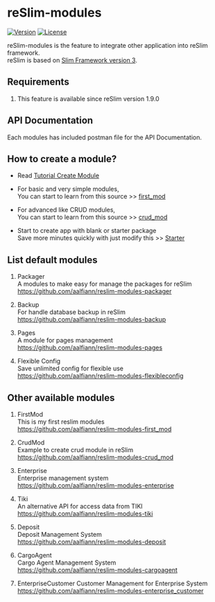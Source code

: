 reSlim-modules
=======
[![Version](https://img.shields.io/badge/reSlim-1.9.0-green.svg)](https://github.com/aalfiann/reSlim)
[![License](https://img.shields.io/badge/license-MIT-blue.svg)](https://github.com/aalfiann/reSlim/blob/master/license.md)

reSlim-modules is the feature to integrate other application into reSlim framework.  
reSlim is based on [Slim Framework version 3](http://www.slimframework.com/).  

Requirements
---------------

1. This feature is available since reSlim version 1.9.0

API Documentation
---
Each modules has included postman file for the API Documentation.


How to create a module?
-----------------

* Read [Tutorial Create Module](https://github.com/aalfiann/reSlim/wiki/Tutorial-Create-Module)

* For basic and very simple modules,  
    You can start to learn from this source >> [first_mod](https://github.com/aalfiann/reSlim-modules-first_mod)

* For advanced like CRUD modules,  
    You can start to learn from this source >> [crud_mod](https://github.com/aalfiann/reSlim-modules-crud_mod)

* Start to create app with blank or starter package  
    Save more minutes quickly with just modify this >> [Starter](https://github.com/aalfiann/reSlim-modules-starter) 


List default modules
-----------------
1. Packager  
    A modules to make easy for manage the packages for reSlim  
    https://github.com/aalfiann/reslim-modules-packager

2. Backup  
    For handle database backup in reSlim  
    https://github.com/aalfiann/reslim-modules-backup

3. Pages  
    A module for pages management  
    https://github.com/aalfiann/reslim-modules-pages

4. Flexible Config  
    Save unlimited config for flexible use  
    https://github.com/aalfiann/reslim-modules-flexibleconfig


Other available modules
-----------------
1. FirstMod  
    This is my first reslim modules  
    https://github.com/aalfiann/reslim-modules-first_mod

2. CrudMod  
    Example to create crud module in reSlim  
    https://github.com/aalfiann/reslim-modules-crud_mod

3. Enterprise  
    Enterprise management system  
    https://github.com/aalfiann/reslim-modules-enterprise

4. Tiki  
    An alternative API for access data from TIKI  
    https://github.com/aalfiann/reslim-modules-tiki

5. Deposit  
    Deposit Management System  
    https://github.com/aalfiann/reslim-modules-deposit

6. CargoAgent  
    Cargo Agent Management System  
    https://github.com/aalfiann/reslim-modules-cargoagent

7. EnterpriseCustomer
    Customer Management for Enterprise System
    https://github.com/aalfiann/reslim-modules-enterprise_customer
